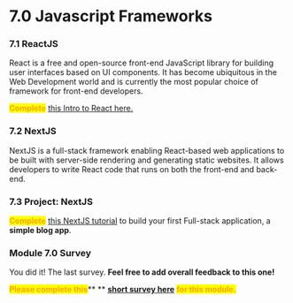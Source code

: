 # 7.0 Javascript Frameworks

### 7.1 ReactJS

React is a free and open-source front-end JavaScript library for building user interfaces based on UI components. It has become ubiquitous in the Web Development world and is currently the most popular choice of framework for front-end developers.

<mark style="color:orange;">**Complete**</mark> [this Intro to React here.](https://www.theodinproject.com/lessons/node-path-javascript-react-introduction)

### 7.2 NextJS

NextJS is a full-stack framework enabling React-based web applications to be built with server-side rendering and generating static websites. It allows developers to write React code that runs on both the front-end and back-end.

### 7.3 Project: NextJS

<mark style="color:orange;">**Complete**</mark> [this NextJS tutorial](https://nextjs.org/learn/basics/create-nextjs-app) to build your first Full-stack application, a **simple blog app**.



### Module 7.0 Survey

You did it! The last survey. **Feel free to add overall feedback to this one!**&#x20;

<mark style="color:orange;">**Please complete this**</mark>** ** [**short survey here**](https://docs.google.com/forms/d/e/1FAIpQLScrDUY6h3O8V6F\_1fQ8fRMyvjyfYBhfIzvv546HvipXTjEcQQ/viewform) <mark style="color:orange;">**for this module.**</mark>

